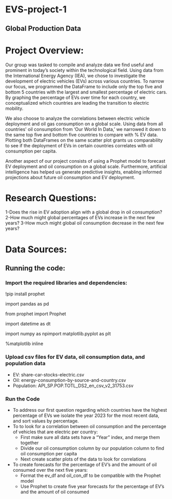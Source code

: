 # EVS-project-1
## Global Production Data
# Project Overview:
Our group was tasked to compile and analyze data we find useful and prominent in today’s society within the technological field. Using data from the International Energy Agency (IEA), we chose to investigate the development of electric vehicles (EVs) across various countries. To narrow our focus, we programmed the DataFrame to include only the top five and bottom 5 countries with the largest and smallest percentage of electric cars. By graphing the percentage of EVs over time for each country, we conceptualized which countries are leading the transition to electric mobility.

We also choose to analyze the correlations between electric vehicle deployment and oil gas consumption on a global scale. Using data from all countries' oil consumption from ‘Our World In Data,’ we narrowed it down to the same top five and bottom five countries to compare with % EV data. Plotting both DataFrames on the same scatter plot grants us comparability to see if the deployment of EVs in certain countries correlates with oil consumption per capita.

Another aspect of our project consists of using a Prophet model to forecast EV deployment and oil consumption on a global scale. Furthermore, artificial intelligence has helped us generate predictive insights, enabling informed projections about future oil consumption and EV deployment. 


# Research Questions:

1-Does the rise in EV adoption align with a global drop in oil consumption?
2-How much might global percentages of EVs increase in the next few years?
3-How much might global oil consumption decrease in the next few years?

# Data Sources: 

## Running the code: 

### Import the required libraries and dependencies:

!pip install prophet

import pandas as pd

from prophet import Prophet

import datetime as dt

import numpy as npimport matplotlib.pyplot as plt

%matplotlib inline

### Upload csv files for EV data, oil consumption data, and population data
- EV: share-car-stocks-electric.csv
- Oil: energy-consumption-by-source-and-country.csv
- Population: API_SP.POP.TOTL_DS2_en_csv_v2_31753.csv

### Run the Code
- To address our first question regarding which countries have the highest percentage of EVs we isolate the year 2023 for the most recent data, and sort values by percentage.
- To to look for a correlation between oil consumption and the percentage of vehicles that are electric per country:
  - First make sure all data sets have a “Year” index, and merge them together
  - Divide our oil consumption column by our population column to find oil consumption per capita
  - Next create scatter plots of the data to look for correlations 
- To create forecasts for the percentage of EV’s and the amount of oil consumed over the next five years:
  - Format the ev_df and oil_con_df to be compatible with the Prophet model
  - Use Prophet to create five year forecasts for the percentage of EV’s and the amount of oil consumed




